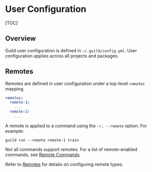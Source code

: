 # User Configuration

[TOC]

## Overview

Guild user configuration is defined in `~/.guild/config.yml`. User
configuration applies across all projects and packages.

## Remotes

Remotes are defined in user configuration under a top-level `remotes`
mapping.

``` yaml
remotes:
  remote-1:
    ...
  remote-2:
    ...
```

A remote is applied to a command using the `-r, --remote` option. For example:

``` command
guild run --remote remote-1 train
```

Not all commands support remotes. For a list of remote-enabled
commands, see [Remote Commands](../guides/remote.md#remote-commands).

Refer to [Remotes](remotes.md) for details on configuring remote
types.
